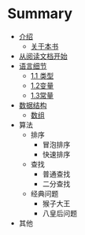 # Summary

* [介绍](README.md)
  * [关于本书](about.md)
* [从阅读文档开始](chapter1.md)
* [语言细节](1_yu_yan_xi_jie.md)
  * [1.1 类型](1_1_lei_xing.md)
  * [1.2变量](12bian-liang.md)
  * [1.3常量](13chang-liang.md)
* [数据结构](shu_ju_jie_gou.md)
  * [数组](shu_ju_jie_gou/shu-zu.md)
* 算法
  * 排序
    * 冒泡排序
    * 快速排序
  * 查找
    * 普通查找
    * 二分查找
  * 经典问题
    * 猴子大王
    * 八皇后问题
* 其他

